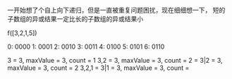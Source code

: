 # 
一开始想了个自上向下递归，但是一直被重复问题困扰，现在细细想一下，
短的子数组的异或结果一定比长的子数组的异或结果小

f([3,2,1,5])

0: 0000
1: 0001
2: 0010
3: 0011
4: 0100
5: 0101
6: 0110

3 
    = 3, maxValue = 3, count = 1
3,2 
    = 3, maxValue = 3, count = 2
    = 3|2 = 3, maxValue = 3, count = 2
3,2,1
    = 3|1 = 3, maxValue = 3, count = 
